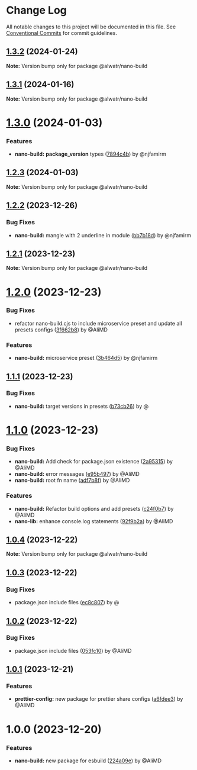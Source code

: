 # Change Log

All notable changes to this project will be documented in this file.
See [Conventional Commits](https://conventionalcommits.org) for commit guidelines.

## [1.3.2](https://github.com/Alwatr/nanolib/compare/@alwatr/nano-build@1.3.1...@alwatr/nano-build@1.3.2) (2024-01-24)

**Note:** Version bump only for package @alwatr/nano-build

## [1.3.1](https://github.com/Alwatr/nanolib/compare/@alwatr/nano-build@1.3.0...@alwatr/nano-build@1.3.1) (2024-01-16)

**Note:** Version bump only for package @alwatr/nano-build

# [1.3.0](https://github.com/Alwatr/nanolib/compare/@alwatr/nano-build@1.2.3...@alwatr/nano-build@1.3.0) (2024-01-03)

### Features

* **nano-build:** __package_version__ types ([7894c4b](https://github.com/Alwatr/nanolib/commit/7894c4bd635d1208b612a392f33d0545cb7cf6ed)) by @njfamirm

## [1.2.3](https://github.com/Alwatr/nanolib/compare/@alwatr/nano-build@1.2.2...@alwatr/nano-build@1.2.3) (2024-01-03)

**Note:** Version bump only for package @alwatr/nano-build

## [1.2.2](https://github.com/Alwatr/nanolib/compare/@alwatr/nano-build@1.2.1...@alwatr/nano-build@1.2.2) (2023-12-26)

### Bug Fixes

* **nano-build:** mangle with 2 underline in module ([bb7b18d](https://github.com/Alwatr/nanolib/commit/bb7b18d81adfe2334aed1cbaedeea519485ce63e)) by @njfamirm

## [1.2.1](https://github.com/Alwatr/nanolib/compare/@alwatr/nano-build@1.2.0...@alwatr/nano-build@1.2.1) (2023-12-23)

**Note:** Version bump only for package @alwatr/nano-build

# [1.2.0](https://github.com/Alwatr/nanolib/compare/@alwatr/nano-build@1.1.1...@alwatr/nano-build@1.2.0) (2023-12-23)

### Bug Fixes

* refactor nano-build.cjs to include microservice preset and update all presets configs ([3f662b8](https://github.com/Alwatr/nanolib/commit/3f662b83be33d7b75469734be4490bc00f935112)) by @AliMD

### Features

* **nano-build:** microservice preset ([3b464d5](https://github.com/Alwatr/nanolib/commit/3b464d5400c84cd0719bb95bdb7a3ef9edfc3d09)) by @njfamirm

## [1.1.1](https://github.com/Alwatr/nanolib/compare/@alwatr/nano-build@1.1.0...@alwatr/nano-build@1.1.1) (2023-12-23)

### Bug Fixes

* **nano-build:** target versions in presets ([b73cb26](https://github.com/Alwatr/nanolib/commit/b73cb26d88835694fe6eb8ff8959909460a00259)) by @

# [1.1.0](https://github.com/Alwatr/nanolib/compare/@alwatr/nano-build@1.0.4...@alwatr/nano-build@1.1.0) (2023-12-23)

### Bug Fixes

* **nano-build:** Add check for package.json existence ([2a95315](https://github.com/Alwatr/nanolib/commit/2a95315b069644737d170195d8dc6f415407fa15)) by @AliMD
* **nano-build:** error messages ([e95b497](https://github.com/Alwatr/nanolib/commit/e95b4970e6faeb3f600cefb7246233d45b102c37)) by @AliMD
* **nano-build:** root fn name ([adf7b8f](https://github.com/Alwatr/nanolib/commit/adf7b8f4c2b71b528279d26fe5609cfde7095197)) by @AliMD

### Features

* **nano-build:** Refactor build options and add presets ([c24f0b7](https://github.com/Alwatr/nanolib/commit/c24f0b79f34167cfbb5f769dbb2de981ca377a9f)) by @AliMD
* **nano-lib:** enhance console.log statements ([92f9b2a](https://github.com/Alwatr/nanolib/commit/92f9b2a84035e4d1d92480d692e06426f9e2d371)) by @AliMD

## [1.0.4](https://github.com/Alwatr/nanolib/compare/@alwatr/nano-build@1.0.3...@alwatr/nano-build@1.0.4) (2023-12-22)

**Note:** Version bump only for package @alwatr/nano-build

## [1.0.3](https://github.com/Alwatr/nanolib/compare/@alwatr/nano-build@1.0.2...@alwatr/nano-build@1.0.3) (2023-12-22)

### Bug Fixes

* package.json include files ([ec8c807](https://github.com/Alwatr/nanolib/commit/ec8c8075ea88d669a84037077b01f92f6ea078f1)) by @

## [1.0.2](https://github.com/Alwatr/nanolib/compare/@alwatr/nano-build@1.0.1...@alwatr/nano-build@1.0.2) (2023-12-22)

### Bug Fixes

* package.json include files ([053fc10](https://github.com/Alwatr/nanolib/commit/053fc10b518038647136db9ada2433e27ecb2e63)) by @AliMD

## [1.0.1](https://github.com/Alwatr/nanolib/compare/@alwatr/nano-build@1.0.0...@alwatr/nano-build@1.0.1) (2023-12-21)

### Features

* **prettier-config:** new package for prettier share configs ([a6fdee3](https://github.com/Alwatr/nanolib/commit/a6fdee34591abb1d19e7ea7e431bd6624e2ea6d4)) by @AliMD

# 1.0.0 (2023-12-20)

### Features

- **nano-build:** new package for esbuild ([224a09e](https://github.com/Alwatr/nanolib/commit/224a09e9e20c0b8b1ff1de3c224ef84ee2be1f5b)) by @AliMD
